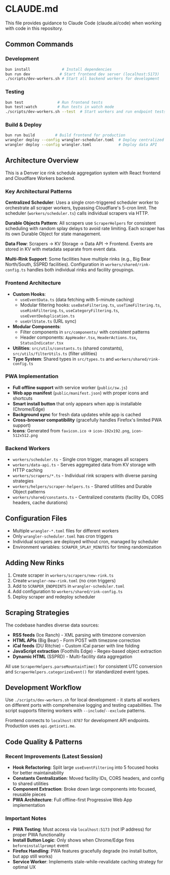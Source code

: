 # CLAUDE.md

This file provides guidance to Claude Code (claude.ai/code) when working with code in this repository.

## Common Commands

### Development
```bash
bun install              # Install dependencies
bun run dev             # Start frontend dev server (localhost:5173)
./scripts/dev-workers.sh # Start all backend workers for development
```

### Testing
```bash
bun test               # Run frontend tests
bun test:watch         # Run tests in watch mode
./scripts/dev-workers.sh --test  # Start workers and run endpoint tests
```

### Build & Deploy
```bash
bun run build         # Build frontend for production
wrangler deploy --config wrangler-scheduler.toml  # Deploy centralized scheduler
wrangler deploy --config wrangler.toml            # Deploy data API
```

## Architecture Overview

This is a Denver ice rink schedule aggregation system with React frontend and Cloudflare Workers backend.

### Key Architectural Patterns

**Centralized Scheduler**: Uses a single cron-triggered scheduler worker to orchestrate all scraper workers, bypassing Cloudflare's 5-cron limit. The scheduler (`workers/scheduler.ts`) calls individual scrapers via HTTP.

**Durable Objects Pattern**: All scrapers use `ScraperHelpers` for consistent scheduling with random splay delays to avoid rate limiting. Each scraper has its own Durable Object for state management.

**Data Flow**: Scrapers → KV Storage → Data API → Frontend. Events are stored in KV with metadata separate from event data.

**Multi-Rink Support**: Some facilities have multiple rinks (e.g., Big Bear North/South, SSPRD facilities). Configuration in `workers/shared/rink-config.ts` handles both individual rinks and facility groupings.

### Frontend Architecture

- **Custom Hooks**: 
  - `useEventData.ts` (data fetching with 5-minute caching)
  - Modular filtering hooks: `useDateFiltering.ts`, `useTimeFiltering.ts`, `useRinkFiltering.ts`, `useCategoryFiltering.ts`, `useEventDeduplication.ts`
  - `useUrlState.ts` (URL sync)
- **Modular Components**: 
  - Filter components in `src/components/` with consistent patterns
  - Header components: `AppHeader.tsx`, `HeaderActions.tsx`, `StatusIndicator.tsx`
- **Utilities**: `src/utils/constants.ts` (shared constants), `src/utils/filterUtils.ts` (filter utilities)
- **Type System**: Shared types in `src/types.ts` and `workers/shared/rink-config.ts`

### PWA Implementation

- **Full offline support** with service worker (`public/sw.js`)
- **Web app manifest** (`public/manifest.json`) with proper icons and shortcuts
- **Smart install button** that only appears when app is installable (Chrome/Edge)
- **Background sync** for fresh data updates while app is cached
- **Cross-browser compatibility** (gracefully handles Firefox's limited PWA support)
- **Icons**: Generated from `favicon.ico` → `icon-192x192.png`, `icon-512x512.png`

### Backend Workers

- `workers/scheduler.ts` - Single cron trigger, manages all scrapers
- `workers/data-api.ts` - Serves aggregated data from KV storage with HTTP caching
- `workers/scrapers/*.ts` - Individual rink scrapers with diverse parsing strategies
- `workers/helpers/scraper-helpers.ts` - Shared utilities and Durable Object patterns
- `workers/shared/constants.ts` - Centralized constants (facility IDs, CORS headers, cache durations)

## Configuration Files

- Multiple `wrangler-*.toml` files for different workers
- Only `wrangler-scheduler.toml` has cron triggers
- Individual scrapers are deployed without cron, managed by scheduler
- Environment variables: `SCRAPER_SPLAY_MINUTES` for timing randomization

## Adding New Rinks

1. Create scraper in `workers/scrapers/new-rink.ts`
2. Create `wrangler-new-rink.toml` (no cron triggers)
3. Add to `SCRAPER_ENDPOINTS` in `wrangler-scheduler.toml`
4. Add configuration to `workers/shared/rink-config.ts`
5. Deploy scraper and redeploy scheduler

## Scraping Strategies

The codebase handles diverse data sources:
- **RSS feeds** (Ice Ranch) - XML parsing with timezone conversion
- **HTML APIs** (Big Bear) - Form POST with timezone correction
- **iCal feeds** (DU Ritchie) - Custom iCal parser with line folding
- **JavaScript extraction** (Foothills Edge) - Regex-based object extraction
- **Dynamic HTML** (SSPRD) - Multi-facility data aggregation

All use `ScraperHelpers.parseMountainTime()` for consistent UTC conversion and `ScraperHelpers.categorizeEvent()` for standardized event types.

## Development Workflow

Use `./scripts/dev-workers.sh` for local development - it starts all workers on different ports with comprehensive logging and testing capabilities. The script supports filtering workers with `--include`/`--exclude` patterns.

Frontend connects to `localhost:8787` for development API endpoints. Production uses `api.geticeti.me`.

## Code Quality & Patterns

### Recent Improvements (Latest Session)
- **Hook Refactoring**: Split large `useEventFiltering` into 5 focused hooks for better maintainability
- **Constants Centralization**: Moved facility IDs, CORS headers, and config to shared utilities
- **Component Extraction**: Broke down large components into focused, reusable pieces
- **PWA Architecture**: Full offline-first Progressive Web App implementation

### Important Notes
- **PWA Testing**: Must access via `localhost:5173` (not IP address) for proper PWA functionality
- **Install Button Logic**: Only shows when Chrome/Edge fires `beforeinstallprompt` event
- **Firefox Handling**: PWA features gracefully degrade (no install button, but app still works)
- **Service Worker**: Implements stale-while-revalidate caching strategy for optimal UX